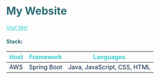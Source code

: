 # <span style='color:#2a6c73'>My Website</span>

<a style='color:#39CCCC   ' href="http://www.kayhandehghani.com/">Visit Me!</a>


#### <span style='color:#2a6c73'>Stack</span>:

| <span style='color:#39CCCC '>Host</span> | <span style='color:#39CCCC '>Framework</span>  | <span style='color:#39CCCC '>Languages</span> |
| -----|:----------:|:--------:|
| <span style='color:#001f3f  '>AWS</span>  | <span style='color:#001f3f  '>Spring Boot</span>|<span style='color:#001f3f  '>Java, JavaScript, CSS, HTML|</span>
